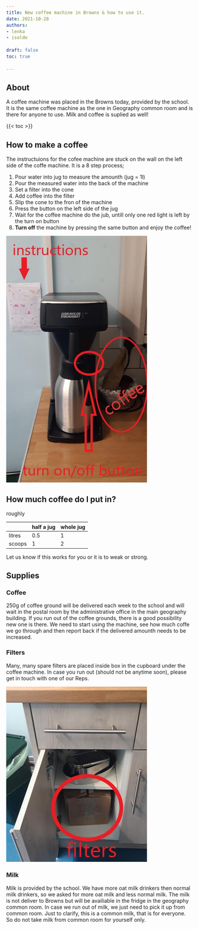 ```yaml
---
title: New coffee machine in Browns & how to use it.
date: 2021-10-28
authors:
- lenka
- isolde

draft: false
toc: true

---
```


## About

A coffee machine was placed in the Browns today, provided by the school. It is the same coffee machine as the one in Geography common room and is there for anyone to use. Milk and coffee is suplied as well!

{{< toc >}} 

<!--more-->

## How to make a coffee

The instructuions for the cofee machine are stuck on the wall on the left side of the coffe machine.
It is a 8 step process;
1. Pour water into jug to measure the amounth (jug = 1l)
2. Pour the measured water into the back of the machine
3. Set a filter into the cone
4. Add coffee into the filter 
5. Slip the cone to the fron of the machine
6. Press the button on the left side of the jug
7. Wait for the coffee machine do the jub, untill only one red light is left by the turn on button
8. **Turn off** the machine by pressing the same button and enjoy the coffee!

![jpg](./images/image1.jpg)

## How much coffee do I put in?

roughly 

|        | half a jug | whole jug |
|--------|------------|-----------|
| litres | 0.5        | 1         |
| scoops | 1          | 2         |

Let us know if this works for you or it is to weak or strong.


## Supplies

### Coffee

250g of coffee ground will be delivered each week to the school and will wait in the postal room by the administrative office in the main geography building. If you run out of the coffee grounds, there is a good possibility new one is there.  We need to start using the machine, see how much coffe we go through and then report back if the delivered amounth needs to be increased.

### Filters

Many, many spare filters are placed inside box in the cupboard under the coffee machine. In case you run out (should not be anytime soon), please get in touch with one of our Reps.

![jpg](./images/image2.jpg)

### Milk

Milk is provided by the school. We have more oat milk drinkers then normal milk drinkers, so we asked for more oat milk and less normal milk. The milk is not deliver to Browns but will be availiable in the fridge in the geography common room. In case we run out of milk, we just need to pick it up from common room. Just to clarify, this is a common milk, that is for everyone. So do not take milk from common room for yourself only.
